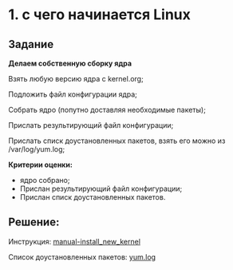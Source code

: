 # 1. с чего начинается Linux
## Задание

**Делаем собственную сборку ядра**

Взять любую версию ядра с kernel.org;

Подложить файл конфигурации ядра;

Собрать ядро (попутно доставляя необходимые пакеты);

Прислать результирующий файл конфигурации;

Прислать списк доустановленных пакетов, взять его можно из /var/log/yum.log;

**Критерии оценки:**

- ядро собрано;
- Прислан результирующий файл конфигурации;
- Прислан списк доустановленных пакетов.

## Решение:

Инструкция: [manual-install_new_kernel](manual-install_new_kernel)

Список доустановленных пакетов: [yum.log](yum.log)

